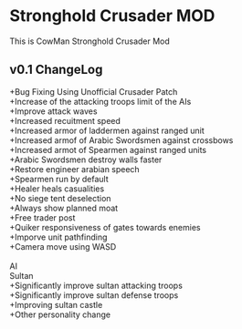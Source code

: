 # Stronghold Crusader MOD
This is CowMan Stronghold Crusader Mod

## v0.1 ChangeLog<br />
+Bug Fixing Using Unofficial Crusader Patch<br />
+Increase of the attacking troops limit of the AIs<br />
+Improve attack waves<br />
+Increased recuitment speed<br />
+Increased armor of laddermen against ranged unit<br />
+Increased armof of Arabic Swordsmen against crossbows<br />
+Increased armot of Spearmen against ranged units<br />
+Arabic Swordsmen destroy walls faster<br />
+Restore engineer arabian speech<br />
+Spearmen run by default<br />
+Healer heals casualities<br />
+No siege tent deselection<br />
+Always show planned moat<br />
+Free trader post<br />
+Quiker responsiveness of gates towards enemies<br />
+Imporve unit pathfinding<br />
+Camera move using WASD<br /><br />
AI<br />
Sultan<br />
+Significantly improve sultan attacking troops<br />
+Significantly improve sultan defense troops<br />
+Improving sultan castle<br />
+Other personality change<br />
